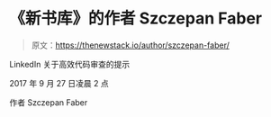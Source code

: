 # 《新书库》的作者 Szczepan Faber

> 原文：<https://thenewstack.io/author/szczepan-faber/>

LinkedIn 关于高效代码审查的提示

2017 年 9 月 27 日凌晨 2 点

作者 Szczepan Faber